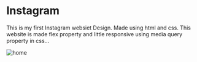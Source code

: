 # Instagram
This is my first Instagram websiet Design. Made using html and css. This website is made flex property and little responsive using media query property in css...

![home](https://user-images.githubusercontent.com/90317197/147913112-633f2125-22da-4519-8857-2f30e6333615.jpg)

